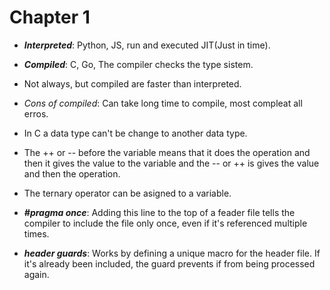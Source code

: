 # Chapter 1

- ***Interpreted***: Python, JS, run and executed JIT(Just in time).

- ***Compiled***: C, Go, The compiler checks the type sistem.

- Not always, but compiled are faster than interpreted.

- *Cons of compiled*: Can take long time to compile, most compleat all erros.

- In C a data type can't be change to another data type.

- The ++ or -- before the variable means that it does the operation and then it 
  gives the value to the variable and the -- or ++ is gives the value and then the
  operation.

- The ternary operator can be asigned to a variable.

- ***#pragma once***: Adding this line to the top of a feader file tells the 
  compiler to include the file only once, even if it's referenced multiple times.

- ***header guards***: Works by defining a unique macro for the header file. If 
  it's already been included, the guard prevents if from being processed again.
